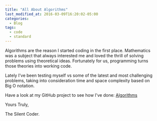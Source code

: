 ```yaml
---
title: "All About Algorithms"
last_modified_at: 2016-03-09T16:20:02-05:00
categories:
  - Blog
tags:
  - code
  - standard
---
```



Algorithms are the reason I started coding in the first place.
Mathematics was a subject that always interested me and loved the thrill of solving problems using theoretical ideas.
Fortunately for us, programming turns those theories into working code.

Lately I've been testing myself vs some of the latest and most challenging problems, taking into consideration time and space complexity based on Big O notation.

Have a look at my GitHub project to see how I've done: [Algorithms](https://github.com/jdksloan/AllAboutAlgorithms)

Yours Truly,

The Silent Coder.
